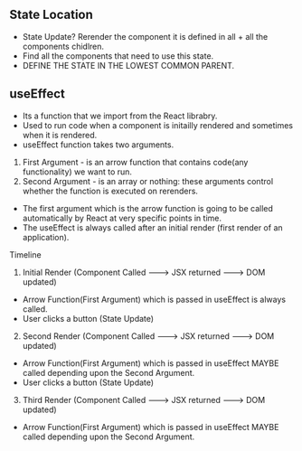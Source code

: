 ## State Location 

- State Update? Rerender the component it is defined in all + all the components chidlren.
- Find all the components that need to use this state.
- DEFINE THE STATE IN THE LOWEST COMMON PARENT.

## useEffect

- Its a function that we import from the React librabry.
- Used to run code when a component is initailly rendered and sometimes when it is rendered.
- useEffect function takes two arguments.
1. First Argument - is an arrow function that contains code(any functionality) we want to run.
2. Second Argument - is an array or nothing: these arguments control whether the function is executed on rerenders.

- The first argument which is the arrow function is going to be called automatically by React at very specific points in time.
- The useEffect is always called after an initial render (first render of an application).
 
Timeline
1. Initial Render (Component Called ---> JSX returned ---> DOM updated)
- Arrow Function(First Argument) which is passed in useEffect is always called.
- User clicks a button (State Update)
2. Second Render (Component Called ---> JSX returned ---> DOM updated)
- Arrow Function(First Argument) which is passed in useEffect MAYBE called depending upon the Second Argument.
- User clicks a button (State Update)
3. Third Render (Component Called ---> JSX returned ---> DOM updated)
- Arrow Function(First Argument) which is passed in useEffect MAYBE called depending upon the Second Argument.

